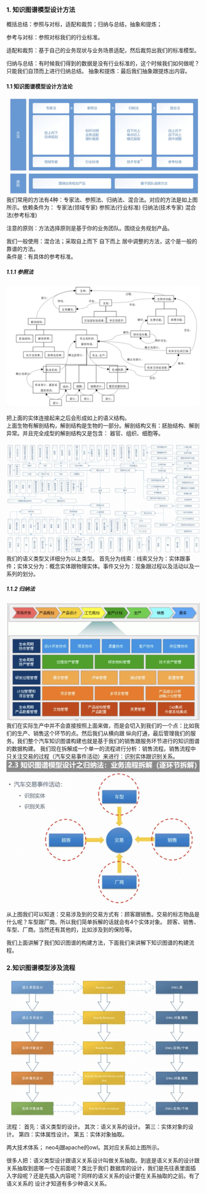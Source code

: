 
### 1. 知识图谱模型设计方法
概括总结：参照与对标，适配和裁剪；归纳与总结，抽象和提炼；

参考与对标：参照对标我们的行业标准。

适配和裁剪：基于自己的业务现状与业务场景适配，然后裁剪出我们的标准模型。

归纳与总结：有时候我们得到的数据是没有行业标准的，这个时候我们如何做呢？只能我们自顶而上进行归纳总结。
抽象和提炼：最后我们抽象跟提炼出内容。


#### 1.1 知识图谱模型设计方法论

  ![](../images/14.png)   
  我们常用的方法有4种：专家法、参照法、归纳法、混合法。对应的方法是如上图所示。依赖条件为：
  专家法(领域专家) 参照法(行业标准) 归纳法(技术专家) 混合法(参考标准)  
  
注意的原则：方法选择原则是基于你的业务团队。围绕业务规划产品。

我们一般使用：混合法；采取自上而下 自下而上 居中调整的方法，这个是一般的靠谱的方法。  
条件是：有具体的参考标准。
##### 1.1.1  参照法
 ![](../images/15.png) 

把上面的实体连接起来之后会形成如上的语义结构。  
上面生物有解剖结构，解剖结构是生物的一部分。解剖结构又有：胚胎结构、解剖异常。并且完全成型的解剖结构又是包含：
器官、组织、细胞等。

  ![](../images/16.png)  
  我们的语义类型又详细分为以上类型。
  首先分为线索：线索又分为：实体跟事件；实体又分为：概念实体跟物理实体。事件又分为：现象跟过程以及活动以及一系列的划分。
  

##### 1.1.2  归纳法
 ![](../images/17.png)  
 我们在实际生产中并不会直接按照上面来做，而是会切入到我们的一个点：比如我们的生产、销售这个环节的点。然后我们从横向跟
 纵向打通，最后管理我们的服务。我们整个汽车知识图谱构建也就是基于我们的销售跟服务环节进行的知识图谱的数据构建。
 我们现在拆解成一个单一的流程进行分析：销售流程。销售流程中只关注交易的过程（汽车交易事件活动）来进行：识别实体跟识别关系。
  ![](../images/18.png) 
  
 从上图我们可以知道：交易涉及到的交易方式有：顾客跟销售。交易的标志物品是什么呢？车型跟厂商。所以我们简单拆解的话就会有4个实体对象。
 顾客、销售、车型、厂商。当然还有其他的，比如涉及到的保险等。
  
  
  我们上面讲解了我们知识图谱的构建方法，下面我们来讲解下知识图谱的构建流程。
### 2.知识图谱模型涉及流程
  ![](../images/19.png) 
  
  流程：
  首先：语义类型的设计。
  其次：语义关系的设计。
  第三：实体对象的设计。
  第四：实体属性设计。
  第五：实体对象抽取。 
  
  两大技术体系；
  neo4j跟apache的owl。其对应关系如上图所示。
  
  很多人把：语义类型设计跟语义关系设计叫做关系抽取。到底是语义关系的设计跟关系抽取到底哪一个在前面呢？类比于我们
  数据库的设计，我们是先往表里面插入字段呢？还是先插入内容呢？同样的语义关系的设计要在关系抽取的之前。有了语义关系的
  设计才知道有多少种语义关系。
  
  
 
 
  
  
